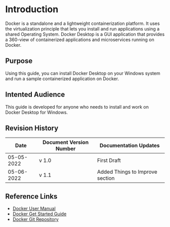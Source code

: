 # Introduction
Docker is a standalone and a lightweight containerization platform. It uses the virtualization principle that lets you install and run applications using a shared Operating System. Docker Desktop is a GUI application that provides a 360-view of containerized applications and microservices running on Docker.

## Purpose
Using this guide, you can install Docker Desktop on your Windows system and run a sample containerized application on Docker.

## Intented Audience
This guide is developed for anyone who needs to install and work on Docker Desktop for Windows.

## Revision History
|             Date      |  Document Version Number   |   Documentation Updates        |
|-----------------------|----------------------------|--------------------------------|
| 05-05-2022            | v 1.0                      | First Draft                    |           
| 05-06-2022            | v 1.1                      | Added Things to Improve section|                 
               

## Reference Links
- [Docker User Manual](https://docs.docker.com/desktop/windows/)
- [Docker Get Started Guide](https://docs.docker.com/get-started/overview/)
- [Docker Git Repository](https://github.com/docker)
